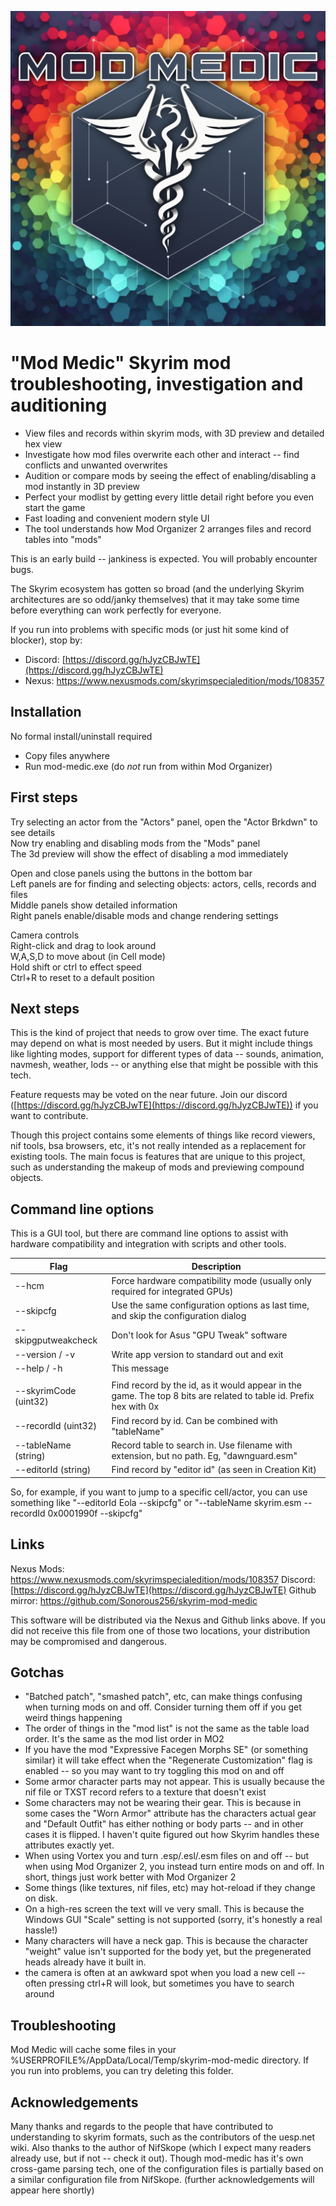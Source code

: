 ![logo](https://github.com/Sonorous256/skyrim-mod-medic/blob/master/logo.webp)

# "Mod Medic" Skyrim mod troubleshooting, investigation and auditioning

* View files and records within skyrim mods, with 3D preview and detailed hex view
* Investigate how mod files overwrite each other and interact -- find conflicts and unwanted overwrites
* Audition or compare mods by seeing the effect of enabling/disabling a mod instantly in 3D preview
* Perfect your modlist by getting every little detail right before you even start the game
* Fast loading and convenient modern style UI
* The tool understands how Mod Organizer 2 arranges files and record tables into "mods"

This is an early build -- jankiness is expected. You will probably encounter bugs.

The Skyrim ecosystem has gotten so broad (and the underlying Skyrim architectures are so odd/janky themselves) that it may take some time before everything can work perfectly for everyone.

If you run into problems with specific mods (or just hit some kind of blocker), stop by:
* Discord: [https://discord.gg/hJyzCBJwTE](https://discord.gg/hJyzCBJwTE)
* Nexus: https://www.nexusmods.com/skyrimspecialedition/mods/108357

## Installation

No formal install/uninstall required
* Copy files anywhere
* Run mod-medic.exe (do *not* run from within Mod Organizer)

## First steps

Try selecting an actor from the "Actors" panel, open the "Actor Brkdwn" to see details<br/>
Now try enabling and disabling mods from the "Mods" panel<br/>
The 3d preview will show the effect of disabling a mod immediately<br/>

Open and close panels using the buttons in the bottom bar<br/>
Left panels are for finding and selecting objects: actors, cells, records and files<br/>
Middle panels show detailed information<br/>
Right panels enable/disable mods and change rendering settings<br/>

Camera controls<br/>
Right-click and drag to look around<br/>
W,A,S,D to move about (in Cell mode)<br/>
Hold shift or ctrl to effect speed<br/>
Ctrl+R to reset to a default position<br/>

## Next steps

This is the kind of project that needs to grow over time.
The exact future may depend on what is most needed by users.
But it might include things like lighting modes, support for different types of data -- sounds, animation, navmesh, weather, lods -- or anything else that might be possible with this tech.

Feature requests may be voted on the near future. Join our discord ([https://discord.gg/hJyzCBJwTE](https://discord.gg/hJyzCBJwTE)) if you want to contribute.

Though this project contains some elements of things like record viewers, nif tools, bsa browsers, etc, it's not really intended as a replacement for existing tools. The main focus is features that are unique to this project, such as understanding the makeup of mods and previewing compound objects.

## Command line options

This is a GUI tool, but there are command line options to assist with hardware compatibility and integration with scripts and other tools.

| Flag | Description |
| ---- | ----------- |
| --hcm | Force hardware compatibility mode (usually only required for integrated GPUs) |
| --skipcfg | Use the same configuration options as last time, and skip the configuration dialog |
| --skipgputweakcheck | Don't look for Asus "GPU Tweak" software |
| --version / -v | Write app version to standard out and exit |
| --help / -h | This message | 
|||
| --skyrimCode (uint32) |  Find record by the id, as it would appear in the game. The top 8 bits are related to table id. Prefix hex with 0x |
| --recordId (uint32) | Find record by id. Can be combined with "tableName" |
| --tableName (string) | Record table to search in. Use filename with extension, but no path. Eg, "dawnguard.esm" |
| --editorId (string) | Find record by "editor id" (as seen in Creation Kit) |

So, for example, if you want to jump to a specific cell/actor, you can use something like "--editorId Eola --skipcfg" or "--tableName skyrim.esm --recordId 0x0001990f --skipcfg"

## Links

Nexus Mods: https://www.nexusmods.com/skyrimspecialedition/mods/108357
Discord: [https://discord.gg/hJyzCBJwTE](https://discord.gg/hJyzCBJwTE)
Github mirror: https://github.com/Sonorous256/skyrim-mod-medic

This software will be distributed via the Nexus and Github links above. If you did not receive this file from one of those two locations, your distribution may be compromised and dangerous.

## Gotchas

- "Batched patch", "smashed patch", etc, can make things confusing when turning mods on and off. Consider turning them off if you get weird things happening
- The order of things in the "mod list" is not the same as the table load order. It's the same as the mod list order in MO2
- If you have the mod "Expressive Facegen Morphs SE" (or something similar) it will take effect when the "Regenerate Customization" flag is enabled -- so you may want to try toggling this mod on and off
- Some armor character parts may not appear. This is usually because the nif file or TXST record refers to a texture that doesn't exist
- Some characters may not be wearing their gear. This is because in some cases the "Worn Armor" attribute has the characters actual gear and "Default Outfit" has either nothing or body parts -- and in other cases it is flipped. I haven't quite figured out how Skyrim handles these attributes exactly yet.
- When using Vortex you and turn .esp/.esl/.esm files on and off -- but when using Mod Organizer 2, you instead turn entire mods on and off. In short, things just work better with Mod Organizer 2
- Some things (like textures, nif files, etc) may hot-reload if they change on disk.
- On a high-res screen the text will ve very small. This is because the Windows GUI "Scale" setting is not supported (sorry, it's honestly a real hassle!)
- Many characters will have a neck gap. This is because the character "weight" value isn't supported for the body yet, but the pregenerated heads already have it built in.
- the camera is often at an awkward spot when you load a new cell -- often pressing ctrl+R will look, but sometimes you have to search around

## Troubleshooting

Mod Medic will cache some files in your %USERPROFILE%/AppData/Local/Temp/skyrim-mod-medic directory. If you run into problems, you can try deleting this folder.

## Acknowledgements

Many thanks and regards to the people that have contributed to understanding to skyrim formats, such as the contributors of the uesp.net wiki.
Also thanks to the author of NifSkope (which I expect many readers already use, but if not -- check it out). Though mod-medic has it's own cross-game parsing tech, one of the configuration files is partially based on a similar configuration file from NifSkope.
(further acknowledgements will appear here shortly)
